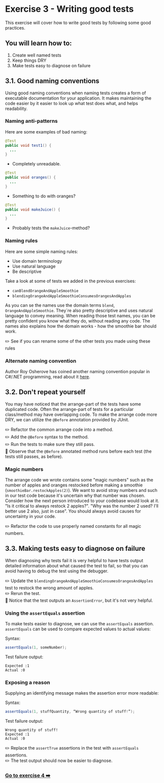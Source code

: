 # Exercise 3 -  Writing good tests

This exercise will cover how to write good tests by following some good practices.

## You will learn how to:

1. Create well named tests
2. Keep things DRY
3. Make tests easy to diagnose on failure

## 3.1. Good naming conventions

Using good naming conventions when naming tests creates a form of executable documentation for your application. It makes maintaining the code easier by it easier to look up what test does what, and helps readability.

### Naming anti-patterns

Here are some examples of bad naming:

```java
@Test
public void test1() {
  ...
}
```
- Completely unreadable.


```java
@Test
public void oranges() {
  ...
}
```
- Something to do with oranges?

```java
@Test
public void makeJuice() {
  ...
}
```
- Probably tests the `makeJuice`-method?

### Naming rules

Here are some simple naming rules:

- Use domain terminology
- Use natural language
- Be descriptive

Take a look at some of tests we added in the previous exercises:

- `canBlendOrangeAndAppleSmoothie`
- `blendingOrangeAndAppleSmoothieConsumesOrangesAndApples`

As you can se the names use the domain terms `blend`, `OrangeAndAppleSmoothie`. They´re also pretty descriptive and uses natural language to convey meaning. When reading those test names, you can be pretty confident you know what they do, without reading any code. The names also explains how the domain works - how the smoothie bar should work.

:pencil2: See if you can rename some of the other tests you made using these rules

### Alternate naming convention

Author Roy Osherove has coined another naming convention popular in C#/.NET programming, read about it [here](http://osherove.com/blog/2005/4/3/naming-standards-for-unit-tests.html).

## 3.2. Don't repeat yourself

You may have noticed that the arrange-part of the tests have some duplicated code. Often the arrange-part of tests for a particular class/method may have overlapping code. To make the arrange code more DRY, we can utilize the `@Before` annotation provided by JUnit.

:pencil2: Refactor the common arrange code into a method.  
:pencil2: Add the `@Before` syntax to the method.  
:pencil2: Run the tests to make sure they still pass.  
:book: Observe that the `@Before` annotated method runs before each test (the tests still passes, as before).  

### Magic numbers

The arrange code we wrote contains some "magic numbers" such as the number of apples and oranges restocked before making a smoothie (`smoothieBar.restockApples(2)`). We want to avoid stray numbers and such in our test code because it's uncertain why that number was chosen. Consider how the next person introduced to your codebase would look at it. "Is it critical to always restock 2 apples?". "Why was the number 2 used? I'll better use 2 also, just in case". You should always avoid causes for uncertainty in your code.

:pencil2: Refactor the code to use properly named constants for all magic numbers.  

## 3.3. Making tests easy to diagnose on failure

When diagnosing why tests fail it is very helpful to have tests output detailed information about what caused the test to fail, so that you can avoid having to debug the test using the debugger.

:pencil2: Update the `blendingOrangeAndAppleSmoothieConsumesOrangesAndApples` test to restock the wrong amount of apples.  
:pencil2: Rerun the test.  
:book: Notice that the test outputs an `AssertionError`, but it's not very helpful.  

### Using the `assertEquals` assertion

To make tests easier to diagnose, we can use the `assertEquals` assertion. `assertEquals` can be used to compare expected values to actual values:

Syntax:
```java
assertEquals(1, someNumber);
```

Test failure output:

```
Expected :1
Actual :0
```

### Exposing a reason

Supplying an identifying message makes the assertion error more readable:

Syntax:

```java
assertEquals(1, stuffQuantity, “Wrong quantity of stuff!”);
```

Test failure output:

```
Wrong quantity of stuff!
Expected :1
Actual :0
```

:pencil2: Replace the `assertTrue` assertions in the test with `assertEquals` assertions.  
:pencil2: The test output should now be easier to diagnose.  

### [Go to exercise 4 :arrow_right:](../exercise-4/README.md)
